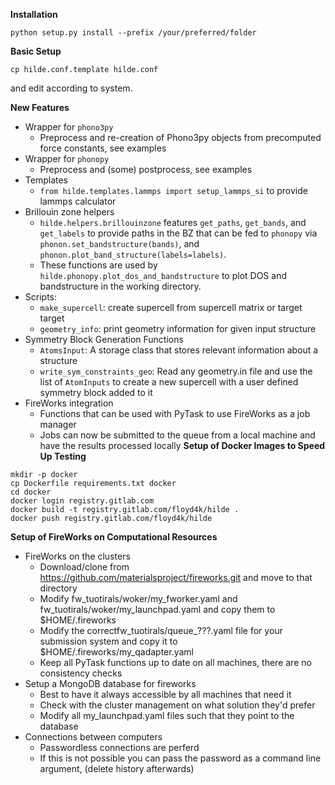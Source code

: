 **Installation**

`python setup.py install --prefix /your/preferred/folder`

**Basic Setup**

`cp hilde.conf.template hilde.conf`

and edit according to system.

**New Features**
* Wrapper for `phono3py`
  * Preprocess and re-creation of Phono3py objects from precomputed force 
  constants, see examples
* Wrapper for `phonopy`
  * Preprocess and (some) postprocess, see examples
* Templates
  * `from hilde.templates.lammps import setup_lammps_si` to provide lammps calculator
* Brillouin zone helpers
  * `hilde.helpers.brillouinzone` features `get_paths`, `get_bands`, and
  `get_labels` to provide paths in the BZ that can be fed to `phonopy` via
  `phonon.set_bandstructure(bands)`, and
  `phonon.plot_band_structure(labels=labels)`.
  * These functions are used by `hilde.phonopy.plot_dos_and_bandstructure` to
  plot DOS and bandstructure in the working directory.
* Scripts:
  * `make_supercell`: create supercell from supercell matrix or
  target target
  * `geometry_info`: print geometry information for given input
  structure
* Symmetry Block Generation Functions
  * `AtomsInput`: A storage class that stores relevant information about a structure
  * `write_sym_constraints_geo`: Read any geometry.in file and use the list of `AtomInputs`
  to create a new supercell with a user defined symmetry block added to it
* FireWorks integration
  * Functions that can be used with PyTask to use FireWorks as a job manager
  * Jobs can now be submitted to the queue from a local machine and have the results processed locally
**Setup of Docker Images to Speed Up Testing**
```
mkdir -p docker
cp Dockerfile requirements.txt docker
cd docker
docker login registry.gitlab.com
docker build -t registry.gitlab.com/floyd4k/hilde .
docker push registry.gitlab.com/floyd4k/hilde 
```
**Setup of FireWorks on Computational Resources**
* FireWorks on the clusters
  * Download/clone from https://github.com/materialsproject/fireworks.git and move to that directory
  * Modify fw\_tuotirals/woker/my\_fworker.yaml and fw\_tuotirals/woker/my\_launchpad.yaml and copy 
  them to $HOME/.fireworks
  * Modify the correctfw\_tuotirals/queue\_???.yaml file for your submission system
   and copy it to $HOME/.fireworks/my\_qadapter.yaml
  * Keep all PyTask functions up to date on all machines, there are no consistency checks
* Setup a MongoDB database for fireworks
  * Best to have it always accessible by all machines that need it
  * Check with the cluster management on what solution they'd prefer
  * Modify all my\_launchpad.yaml files such that they point to the database
* Connections between computers
  * Passwordless connections are perferd
  * If this is not possible you can pass the password as a command line argument, (delete history afterwards)

